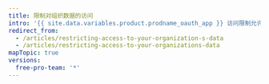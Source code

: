 ```yaml
---
title: 限制对组织数据的访问
intro: '{{ site.data.variables.product.prodname_oauth_app }} 访问限制允许组织所有者限制不受信任的应用程序访问组织的数据。 然后，组织成员可对其个人用户帐户使用 {{ site.data.variables.product.prodname_oauth_app }}，同时保证组织数据安全。'
redirect_from:
  - /articles/restricting-access-to-your-organization-s-data
  - /articles/restricting-access-to-your-organizations-data
mapTopic: true
versions:
  free-pro-team: '*'
---
```


